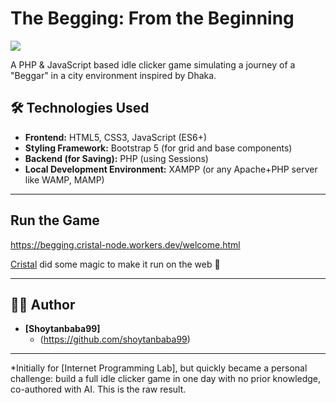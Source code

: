 # The Begging: From the Beginning

![](https://github.com/shoytanbaba99/The-Begging-From-The-Beginning/blob/e5e4daa662f01e08c8ffc2e01e90425e2ba0dbf5/Images/image.png)


A PHP & JavaScript based idle clicker game simulating a journey of a "Beggar" in a city environment inspired by Dhaka.

## 🛠️ Technologies Used

* **Frontend:** HTML5, CSS3, JavaScript (ES6+)
* **Styling Framework:** Bootstrap 5 (for grid and base components)
* **Backend (for Saving):** PHP (using Sessions)
* **Local Development Environment:** XAMPP (or any Apache+PHP server like WAMP, MAMP)

---

## Run the Game

https://begging.cristal-node.workers.dev/welcome.html

[Cristal](https://github.com/cristal-node) did some magic to make it run on the web 🤲

---

## 🧑‍💻 Author

* **[Shoytanbaba99]**
    * (https://github.com/shoytanbaba99)


---

*Initially for [Internet Programming Lab], but quickly became a personal challenge: build a full idle clicker game in one day with no prior knowledge, co-authored with AI. This is the raw result. 
